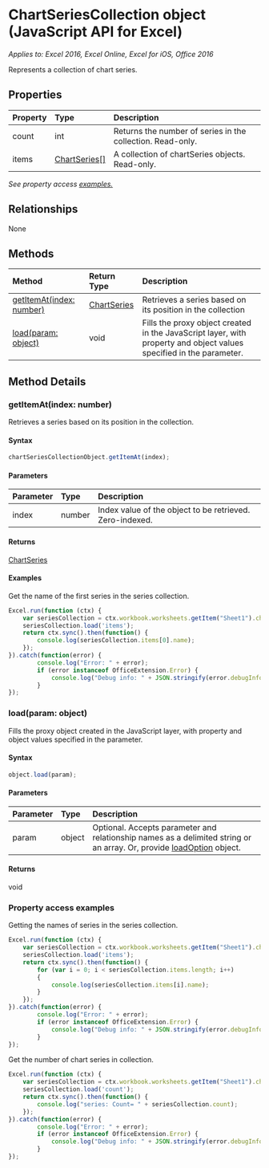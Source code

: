 # ChartSeriesCollection object (JavaScript API for Excel)

_Applies to: Excel 2016, Excel Online, Excel for iOS, Office 2016_

Represents a collection of chart series.

## Properties

| Property	   | Type	|Description
|:---------------|:--------|:----------|
|count|int|Returns the number of series in the collection. Read-only.|
|items|[ChartSeries[]](chartseries.md)|A collection of chartSeries objects. Read-only.|

_See property access [examples.](#property-access-examples)_

## Relationships
None


## Methods

| Method		   | Return Type	|Description|
|:---------------|:--------|:----------|
|[getItemAt(index: number)](#getitematindex-number)|[ChartSeries](chartseries.md)|Retrieves a series based on its position in the collection|
|[load(param: object)](#loadparam-object)|void|Fills the proxy object created in the JavaScript layer, with property and object values specified in the parameter.|

## Method Details


### getItemAt(index: number)
Retrieves a series based on its position in the collection.

#### Syntax
```js
chartSeriesCollectionObject.getItemAt(index);
```

#### Parameters
| Parameter	   | Type	|Description|
|:---------------|:--------|:----------|
|index|number|Index value of the object to be retrieved. Zero-indexed.|

#### Returns
[ChartSeries](chartseries.md)

#### Examples

Get the name of the first series in the series collection.

```js
Excel.run(function (ctx) { 
	var seriesCollection = ctx.workbook.worksheets.getItem("Sheet1").charts.getItem("Chart1").series;
	seriesCollection.load('items');
	return ctx.sync().then(function() {
		console.log(seriesCollection.items[0].name);
	});
}).catch(function(error) {
		console.log("Error: " + error);
		if (error instanceof OfficeExtension.Error) {
			console.log("Debug info: " + JSON.stringify(error.debugInfo));
		}
});
```


### load(param: object)
Fills the proxy object created in the JavaScript layer, with property and object values specified in the parameter.

#### Syntax
```js
object.load(param);
```

#### Parameters
| Parameter	   | Type	|Description|
|:---------------|:--------|:----------|
|param|object|Optional. Accepts parameter and relationship names as a delimited string or an array. Or, provide [loadOption](loadoption.md) object.|

#### Returns
void
### Property access examples
Getting the names of series in the series collection.

```js
Excel.run(function (ctx) { 
	var seriesCollection = ctx.workbook.worksheets.getItem("Sheet1").charts.getItem("Chart1").series;
	seriesCollection.load('items');
	return ctx.sync().then(function() {
		for (var i = 0; i < seriesCollection.items.length; i++)
		{
			console.log(seriesCollection.items[i].name);
		}
	});
}).catch(function(error) {
		console.log("Error: " + error);
		if (error instanceof OfficeExtension.Error) {
			console.log("Debug info: " + JSON.stringify(error.debugInfo));
		}
});
```

Get the number of chart series in collection.

```js
Excel.run(function (ctx) { 
	var seriesCollection = ctx.workbook.worksheets.getItem("Sheet1").charts.getItem("Chart1").series;
	seriesCollection.load('count');
	return ctx.sync().then(function() {
		console.log("series: Count= " + seriesCollection.count);
	});
}).catch(function(error) {
		console.log("Error: " + error);
		if (error instanceof OfficeExtension.Error) {
			console.log("Debug info: " + JSON.stringify(error.debugInfo));
		}
});
```

